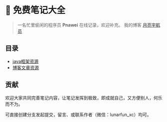 # 💎 免费笔记大全

> 一名忙里偷闲的程序员 **Pnawei** 在线记录，欢迎补充。
> 我的博客 [月亮宇航员](https://lunarfun.cn/)


## 目录

- [java框架资源](https://github.com/Pnawei/free-notes-resources/tree/main/Java/)
- [博客文章资源]()

## 贡献

欢迎大家共同完善笔记内容，让笔记发挥到极致，即成就自己，又方便别人，何乐而不为。

可直接创建分支发起提交，留言、或联系作者（微信：lunarfun_xc）均可。
